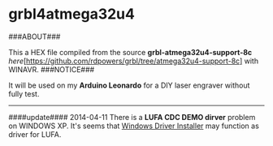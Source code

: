 grbl4atmega32u4
===============


###ABOUT###

This a HEX file compiled from the source **grbl-atmega32u4-support-8c** *here*[https://github.com/rdpowers/grbl/tree/atmega32u4-support-8c] with WINAVR.
###NOTICE###

It will be used on my **Arduino Leonardo** for a DIY laser engraver without fully test.

---------------
####update####
2014-04-11
There is a **LUFA CDC DEMO dirver** problem on WINDOWS XP. It's seems that [Windows Driver Installer](http://www.pjrc.com/teensy/usb_serial.html) may function as driver for LUFA.

